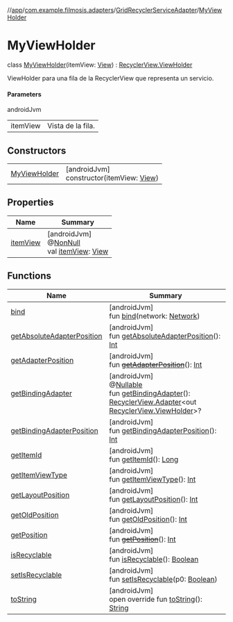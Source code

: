 //[app](../../../../index.md)/[com.example.filmosis.adapters](../../index.md)/[GridRecyclerServiceAdapter](../index.md)/[MyViewHolder](index.md)

# MyViewHolder

class [MyViewHolder](index.md)(itemView: [View](https://developer.android.com/reference/kotlin/android/view/View.html)) : [RecyclerView.ViewHolder](https://developer.android.com/reference/kotlin/androidx/recyclerview/widget/RecyclerView.ViewHolder.html)

ViewHolder para una fila de la RecyclerView que representa un servicio.

#### Parameters

androidJvm

| | |
|---|---|
| itemView | Vista de la fila. |

## Constructors

| | |
|---|---|
| [MyViewHolder](-my-view-holder.md) | [androidJvm]<br>constructor(itemView: [View](https://developer.android.com/reference/kotlin/android/view/View.html)) |

## Properties

| Name | Summary |
|---|---|
| [itemView](../../-servicio-adapter/-network-details-view-holder/index.md#29975211%2FProperties%2F-912451524) | [androidJvm]<br>@[NonNull](https://developer.android.com/reference/kotlin/androidx/annotation/NonNull.html)<br>val [itemView](../../-servicio-adapter/-network-details-view-holder/index.md#29975211%2FProperties%2F-912451524): [View](https://developer.android.com/reference/kotlin/android/view/View.html) |

## Functions

| Name | Summary |
|---|---|
| [bind](bind.md) | [androidJvm]<br>fun [bind](bind.md)(network: [Network](../../../com.example.filmosis.dataclass/-network/index.md)) |
| [getAbsoluteAdapterPosition](../../-servicio-adapter/-network-details-view-holder/index.md#358648312%2FFunctions%2F-912451524) | [androidJvm]<br>fun [getAbsoluteAdapterPosition](../../-servicio-adapter/-network-details-view-holder/index.md#358648312%2FFunctions%2F-912451524)(): [Int](https://kotlinlang.org/api/latest/jvm/stdlib/kotlin/-int/index.html) |
| [getAdapterPosition](../../-servicio-adapter/-network-details-view-holder/index.md#644519777%2FFunctions%2F-912451524) | [androidJvm]<br>fun [~~getAdapterPosition~~](../../-servicio-adapter/-network-details-view-holder/index.md#644519777%2FFunctions%2F-912451524)(): [Int](https://kotlinlang.org/api/latest/jvm/stdlib/kotlin/-int/index.html) |
| [getBindingAdapter](../../-servicio-adapter/-network-details-view-holder/index.md#-646392777%2FFunctions%2F-912451524) | [androidJvm]<br>@[Nullable](https://developer.android.com/reference/kotlin/androidx/annotation/Nullable.html)<br>fun [getBindingAdapter](../../-servicio-adapter/-network-details-view-holder/index.md#-646392777%2FFunctions%2F-912451524)(): [RecyclerView.Adapter](https://developer.android.com/reference/kotlin/androidx/recyclerview/widget/RecyclerView.Adapter.html)&lt;out [RecyclerView.ViewHolder](https://developer.android.com/reference/kotlin/androidx/recyclerview/widget/RecyclerView.ViewHolder.html)&gt;? |
| [getBindingAdapterPosition](../../-servicio-adapter/-network-details-view-holder/index.md#1427640590%2FFunctions%2F-912451524) | [androidJvm]<br>fun [getBindingAdapterPosition](../../-servicio-adapter/-network-details-view-holder/index.md#1427640590%2FFunctions%2F-912451524)(): [Int](https://kotlinlang.org/api/latest/jvm/stdlib/kotlin/-int/index.html) |
| [getItemId](../../-servicio-adapter/-network-details-view-holder/index.md#1378485811%2FFunctions%2F-912451524) | [androidJvm]<br>fun [getItemId](../../-servicio-adapter/-network-details-view-holder/index.md#1378485811%2FFunctions%2F-912451524)(): [Long](https://kotlinlang.org/api/latest/jvm/stdlib/kotlin/-long/index.html) |
| [getItemViewType](../../-servicio-adapter/-network-details-view-holder/index.md#-1649344625%2FFunctions%2F-912451524) | [androidJvm]<br>fun [getItemViewType](../../-servicio-adapter/-network-details-view-holder/index.md#-1649344625%2FFunctions%2F-912451524)(): [Int](https://kotlinlang.org/api/latest/jvm/stdlib/kotlin/-int/index.html) |
| [getLayoutPosition](../../-servicio-adapter/-network-details-view-holder/index.md#-1407255826%2FFunctions%2F-912451524) | [androidJvm]<br>fun [getLayoutPosition](../../-servicio-adapter/-network-details-view-holder/index.md#-1407255826%2FFunctions%2F-912451524)(): [Int](https://kotlinlang.org/api/latest/jvm/stdlib/kotlin/-int/index.html) |
| [getOldPosition](../../-servicio-adapter/-network-details-view-holder/index.md#-1203059319%2FFunctions%2F-912451524) | [androidJvm]<br>fun [getOldPosition](../../-servicio-adapter/-network-details-view-holder/index.md#-1203059319%2FFunctions%2F-912451524)(): [Int](https://kotlinlang.org/api/latest/jvm/stdlib/kotlin/-int/index.html) |
| [getPosition](../../-servicio-adapter/-network-details-view-holder/index.md#-1155470344%2FFunctions%2F-912451524) | [androidJvm]<br>fun [~~getPosition~~](../../-servicio-adapter/-network-details-view-holder/index.md#-1155470344%2FFunctions%2F-912451524)(): [Int](https://kotlinlang.org/api/latest/jvm/stdlib/kotlin/-int/index.html) |
| [isRecyclable](../../-servicio-adapter/-network-details-view-holder/index.md#-1703443315%2FFunctions%2F-912451524) | [androidJvm]<br>fun [isRecyclable](../../-servicio-adapter/-network-details-view-holder/index.md#-1703443315%2FFunctions%2F-912451524)(): [Boolean](https://kotlinlang.org/api/latest/jvm/stdlib/kotlin/-boolean/index.html) |
| [setIsRecyclable](../../-servicio-adapter/-network-details-view-holder/index.md#-1860912636%2FFunctions%2F-912451524) | [androidJvm]<br>fun [setIsRecyclable](../../-servicio-adapter/-network-details-view-holder/index.md#-1860912636%2FFunctions%2F-912451524)(p0: [Boolean](https://kotlinlang.org/api/latest/jvm/stdlib/kotlin/-boolean/index.html)) |
| [toString](../../-servicio-adapter/-network-details-view-holder/index.md#-1200015593%2FFunctions%2F-912451524) | [androidJvm]<br>open override fun [toString](../../-servicio-adapter/-network-details-view-holder/index.md#-1200015593%2FFunctions%2F-912451524)(): [String](https://kotlinlang.org/api/latest/jvm/stdlib/kotlin/-string/index.html) |
